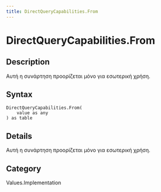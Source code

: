 ```yaml
---
title: DirectQueryCapabilities.From
---
```


# DirectQueryCapabilities.From


## Description

Αυτή η συνάρτηση προορίζεται μόνο για εσωτερική χρήση.


## Syntax

```powerquery
DirectQueryCapabilities.From(
    value as any
) as table
```


## Details

Αυτή η συνάρτηση προορίζεται μόνο για εσωτερική χρήση.



## Category
Values.Implementation
